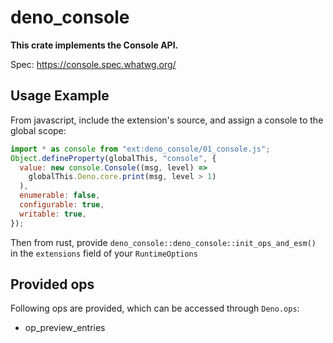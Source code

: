 # deno_console

**This crate implements the Console API.**

Spec: https://console.spec.whatwg.org/

## Usage Example

From javascript, include the extension's source, and assign a console to the
global scope:

```javascript
import * as console from "ext:deno_console/01_console.js";
Object.defineProperty(globalThis, "console", {
  value: new console.Console((msg, level) => 
    globalThis.Deno.core.print(msg, level > 1)
  ),
  enumerable: false,
  configurable: true,
  writable: true,
});
```

Then from rust, provide `deno_console::deno_console::init_ops_and_esm()` in the
`extensions` field of your `RuntimeOptions`

## Provided ops

Following ops are provided, which can be accessed through `Deno.ops`:

- op_preview_entries
